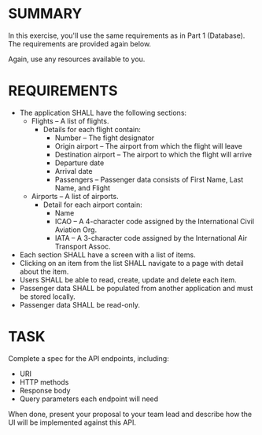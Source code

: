 # SUMMARY

In this exercise, you'll use the same requirements as in Part 1 (Database). The requirements are provided again below.

Again, use any resources available to you.

# REQUIREMENTS

* The application SHALL have the following sections: 
  * Flights – A list of flights. 
    * Details for each flight contain: 
      * Number – The fight designator 
      * Origin airport – The airport from which the flight will leave 
      * Destination airport – The airport to which the flight will arrive 
      * Departure date 
      * Arrival date 
      * Passengers – Passenger data consists of First Name, Last Name, and Flight 
  * Airports – A list of airports. 
    * Detail for each airport contain: 
      * Name 
      * ICAO – A 4-character code assigned by the International Civil Aviation Org. 
      *  IATA – A 3-character code assigned by the International Air Transport Assoc. 
* Each section SHALL have a screen with a list of items.  
* Clicking on an item from the list SHALL navigate to a page with detail about the item. 
* Users SHALL be able to read, create, update and delete each item. 
* Passenger data SHALL be populated from another application and must be stored locally. 
* Passenger data SHALL be read-only.


# TASK

Complete a spec for the API endpoints, including:

* URI
* HTTP methods
* Response body
* Query parameters each endpoint will need 

When done, present your proposal to your team lead and describe how the UI will be implemented against this API. 
